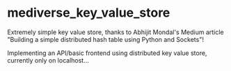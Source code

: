 # mediverse_key_value_store
Extremely simple key value store, thanks to Abhijit Mondal's Medium article "Building a simple distributed hash table using Python and Sockets"!

Implementing an API/basic frontend using distributed key value store, currently only on localhost...
